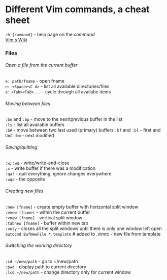 # Different Vim commands, a cheat sheet

`:h {command}` - help page on the *command*  
[Vim's Wiki](http://vim.wikia.com)

### Files  

###### Open a file from the current buffer  
`e: path/fname` - open fname  
`e: <Space><C-d>` - list all available directories/files  
`e:` `<Tab><Tab>...` - cycle through all availabe items  

###### Moving between files
`:bn` and `:bp` - move to the next\previous buffer in the list  
`:ls` - list all available buffers  
`:b#` - move between two last used (primary) buffers
`:bf` and `:bl` - first and last
`:bm` - next modified

###### Saving/quitting  
`:w`, `:wq` - write/write-and-close  
`:x` - write buffer if there was a modification  
`:qa!` - quit everything, ignore changes everywhere  
`:wqa` - the opposite  

###### Creating new files  
`:new [fname]` - create empty buffer with horizontal split window  
`:enew [fname]` - within the current buffer  
`:vnew [fname]` - vertical split window  
`:tabnew [fname]` - buffer within new tab  
`:only` - closes all the split windows until there is only one window left open  
`autocmd BufNewFile *.template` # added to .vimrc - new file from template  

###### Switching the working directory  
`:cd ~/new/path` - go to ~/new/path  
`:pwd` - display path to current directory  
`:lcd ~/new/path` - change directory only for current window

